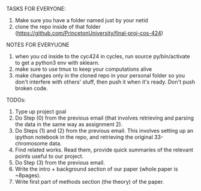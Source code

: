 TASKS FOR EVERYONE:
1. Make sure you have a folder named just by your netid
2. clone the repo inside of that folder (https://github.com/PrincetonUniversity/final-proj-cos-424)

NOTES FOR EVERYUONE
1. when you cd inside to the cyc424 in cycles, run source py/bin/activate to get a python3 env with sklearn.
2. make sure to use tmux to keep your computations alive
3. make changes only in the cloned repo in your personal folder so you don't interfere with others' stuff, then push it when it's ready. Don't push broken code.

TODOs:

1. Type up project goal
2. Do Step (0) from the previous email (that involves retrieving and parsing the data in the same way as assignment 2).
3. Do Steps (1) and (2) from the previous email.  This involves setting up an ipython notebook in the repo, and retrieving the original 33-chromosome data.
4. Find related works. Read them, provide quick summaries of the relevant points useful to our project.
5. Do Step (3) from the previous email.
6. Write the intro + background section of our paper (whole paper is ~8pages).
7. Write first part of methods section (the theory) of the paper.



